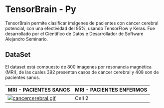 # TensorBrain - Py

TensorBrain permite clasificar imágenes de pacientes con cáncer cerebral potencial, con una efectividad del 95%, usando TensorFlow y Keras. Fue desarrollado por el Científico de Datos e Desarrollador de Software Alejandro Seminario.

## DataSet
El dataset está compuesto de 800 imágenes por resonancia magnética (MRI), de las cuales 392 presentan casos de cáncer cerebral y 408 son de pacientes sanos.


| MRI - PACIENTES SANOS | MRI - PACIENTES ENFERMOS |
|----------|----------|
| [![cancercerebral.gif](https://i.postimg.cc/RVf8MjYH/ezgif-com-optimize.gif)](https://postimg.cc/tYqDkmpq)  | Cell 2   |

